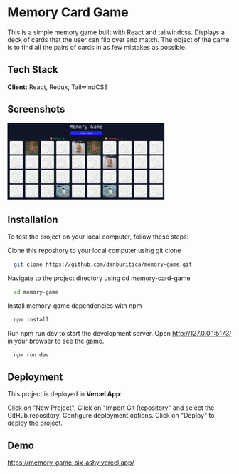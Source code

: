 # Memory Card Game

This is a simple memory game built with React and tailwindcss. Displays a deck of cards that the user can flip over and match. The object of the game is to find all the pairs of cards in as few mistakes as possible.


## Tech Stack

**Client:** React, Redux, TailwindCSS


## Screenshots

<img width="70%" src="public/gameScreenshot.png" alt="Game Screenshot"/>


## Installation

To test the project on your local computer, follow these steps:

Clone this repository to your local computer using git clone
```bash
  git clone https://github.com/danburitica/memory-game.git
```

Navigate to the project directory using cd memory-card-game
```bash
  cd memory-game
```

Install memory-game dependencies with npm
```bash
  npm install
```

Run npm run dev to start the development server. Open http://127.0.0.1:5173/ in your browser to see the game.
```bash
  npm run dev
```
## Deployment

This project is deployed in **Vercel App**:

Click on "New Project".
Click on "Import Git Repository" and select the GitHub repository.
Configure deployment options.
Click on "Deploy" to deploy the project.


## Demo

https://memory-game-six-ashy.vercel.app/
